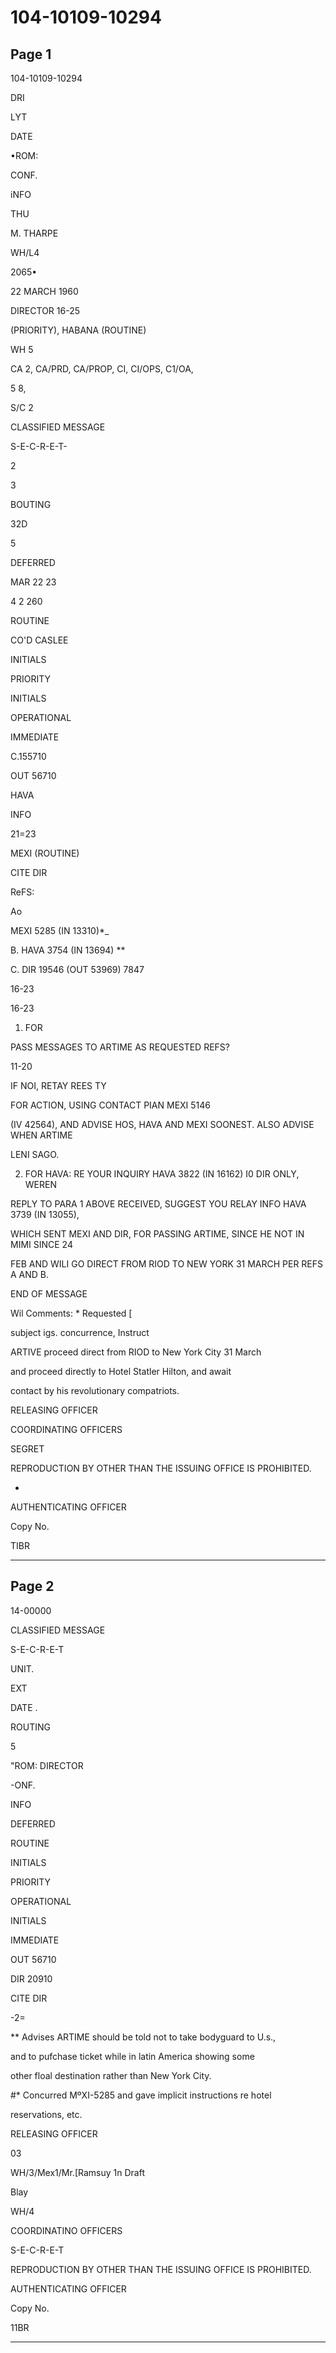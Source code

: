 # 104-10109-10294

## Page 1

104-10109-10294

DRI

LYT

DATE

•ROM:

CONF.

iNFO

THU

M. THARPE

WH/L4

2065•

22 MARCH 1960

DIRECTOR 16-25

(PRIORITY), HABANA (ROUTINE)

WH 5

CA 2, CA/PRD, CA/PROP, CI, CI/OPS, C1/OA,

5 8,

S/C 2

CLASSIFIED MESSAGE

S-E-C-R-E-T-

2

3

BOUTING

32D

5

DEFERRED

MAR 22 23

4 2 260

ROUTINE

CO'D CASLEE

INITIALS

PRIORITY

INITIALS

OPERATIONAL

IMMEDIATE

C.155710

OUT 56710

HAVA

INFO

21=23

MEXI (ROUTINE)

CITE DIR

ReFS:

Ao

MEXI 5285 (IN 13310)*_

B. HAVA 3754 (IN 13694) **

C. DIR 19546 (OUT 53969) 7847

16-23

16-23

1. FOR

PASS MESSAGES TO ARTIME AS REQUESTED REFS?

11-20

IF NOI, RETAY REES TY

FOR ACTION, USING CONTACT PIAN MEXI 5146

(IV 42564), AND ADVISE HOS, HAVA AND MEXI SOONEST. ALSO ADVISE WHEN ARTIME

LENI SAGO.

2. FOR HAVA: RE YOUR INQUIRY HAVA 3822 (IN 16162) I0 DIR ONLY, WEREN

REPLY TO PARA 1 ABOVE RECEIVED, SUGGEST YOU RELAY INFO HAVA 3739 (IN 13055),

WHICH SENT MEXI AND DIR, FOR PASSING ARTIME, SINCE HE NOT IN MIMI SINCE 24

FEB AND WILI GO DIRECT FROM RIOD TO NEW YORK 31 MARCH PER REFS A AND B.

END OF MESSAGE

Wil Comments: * Requested [

subject igs. concurrence, Instruct

ARTIVE proceed direct from RIOD to New York City 31 March

and proceed directly to Hotel Statler Hilton, and await

contact by his revolutionary compatriots.

RELEASING OFFICER

COORDINATING OFFICERS

SEGRET

REPRODUCTION BY OTHER THAN THE ISSUING OFFICE IS PROHIBITED.

-

AUTHENTICATING OFFICER

Copy No.

TIBR

---

## Page 2

14-00000

CLASSIFIED MESSAGE

S-E-C-R-E-T

UNIT.

EXT

DATE .

ROUTING

5

"ROM: DIRECTOR

-ONF.

INFO

DEFERRED

ROUTINE

INITIALS

PRIORITY

OPERATIONAL

INITIALS

IMMEDIATE

OUT 56710

DIR 20910

CITE DIR

-2=

** Advises ARTIME should be told not to take bodyguard to U.s.,

and to pufchase ticket while in latin America showing some

other floal destination rather than New York City.

#* Concurred MºXI-5285 and gave implicit instructions re hotel

reservations, etc.

RELEASING OFFICER

03

WH/3/Mex1/Mr.[Ramsuy 1n Draft

Blay

WH/4

COORDINATINO OFFICERS

S-E-C-R-E-T

REPRODUCTION BY OTHER THAN THE ISSUING OFFICE IS PROHIBITED.

AUTHENTICATING OFFICER

Copy No.

11BR

---

